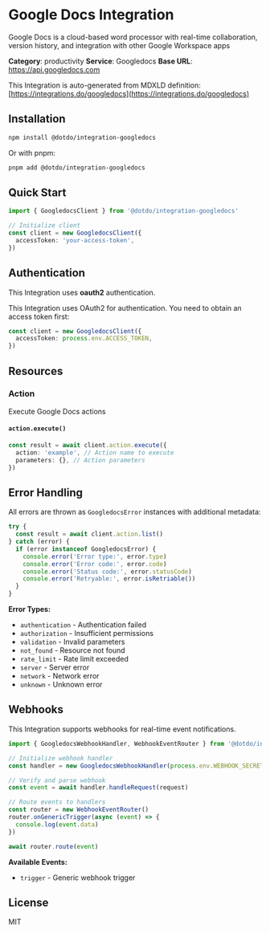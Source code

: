 # Google Docs Integration

Google Docs is a cloud-based word processor with real-time collaboration, version history, and integration with other Google Workspace apps

**Category**: productivity
**Service**: Googledocs
**Base URL**: https://api.googledocs.com

This Integration is auto-generated from MDXLD definition: [https://integrations.do/googledocs](https://integrations.do/googledocs)

## Installation

```bash
npm install @dotdo/integration-googledocs
```

Or with pnpm:

```bash
pnpm add @dotdo/integration-googledocs
```

## Quick Start

```typescript
import { GoogledocsClient } from '@dotdo/integration-googledocs'

// Initialize client
const client = new GoogledocsClient({
  accessToken: 'your-access-token',
})
```

## Authentication

This Integration uses **oauth2** authentication.

This Integration uses OAuth2 for authentication. You need to obtain an access token first:

```typescript
const client = new GoogledocsClient({
  accessToken: process.env.ACCESS_TOKEN,
})
```

## Resources

### Action

Execute Google Docs actions

#### `action.execute()`

```typescript
const result = await client.action.execute({
  action: 'example', // Action name to execute
  parameters: {}, // Action parameters
})
```

## Error Handling

All errors are thrown as `GoogledocsError` instances with additional metadata:

```typescript
try {
  const result = await client.action.list()
} catch (error) {
  if (error instanceof GoogledocsError) {
    console.error('Error type:', error.type)
    console.error('Error code:', error.code)
    console.error('Status code:', error.statusCode)
    console.error('Retryable:', error.isRetriable())
  }
}
```

**Error Types:**

- `authentication` - Authentication failed
- `authorization` - Insufficient permissions
- `validation` - Invalid parameters
- `not_found` - Resource not found
- `rate_limit` - Rate limit exceeded
- `server` - Server error
- `network` - Network error
- `unknown` - Unknown error

## Webhooks

This Integration supports webhooks for real-time event notifications.

```typescript
import { GoogledocsWebhookHandler, WebhookEventRouter } from '@dotdo/integration-googledocs'

// Initialize webhook handler
const handler = new GoogledocsWebhookHandler(process.env.WEBHOOK_SECRET)

// Verify and parse webhook
const event = await handler.handleRequest(request)

// Route events to handlers
const router = new WebhookEventRouter()
router.onGenericTrigger(async (event) => {
  console.log(event.data)
})

await router.route(event)
```

**Available Events:**

- `trigger` - Generic webhook trigger

## License

MIT
